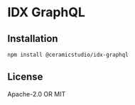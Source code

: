 # IDX GraphQL

## Installation

```sh
npm install @ceramicstudio/idx-graphql
```

## License

Apache-2.0 OR MIT
